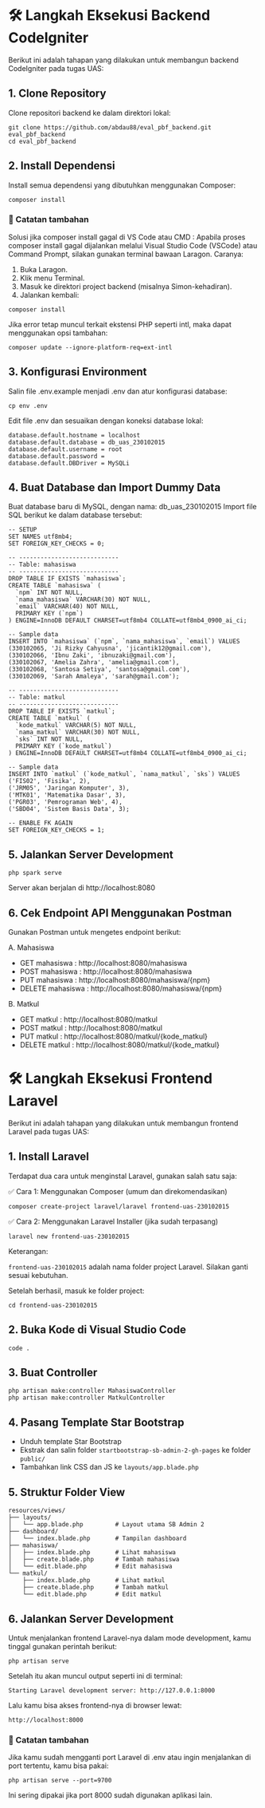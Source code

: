 # 🛠️ Langkah Eksekusi Backend CodeIgniter 
Berikut ini adalah tahapan yang dilakukan untuk membangun backend CodeIgniter pada tugas UAS:

## 1. Clone Repository
Clone repositori backend ke dalam direktori lokal:
```
git clone https://github.com/abdau88/eval_pbf_backend.git eval_pbf_backend
cd eval_pbf_backend
```

## 2. Install Dependensi
Install semua dependensi yang dibutuhkan menggunakan Composer:
```
composer install
```
### 📌 Catatan tambahan
Solusi jika composer install gagal di VS Code atau CMD :
Apabila proses composer install gagal dijalankan melalui Visual Studio Code (VSCode) atau Command Prompt, silakan gunakan terminal bawaan Laragon.
Caranya:

1. Buka Laragon.
2. Klik menu Terminal.
3. Masuk ke direktori project backend (misalnya Simon-kehadiran).
4. Jalankan kembali:
```
composer install
```
Jika error tetap muncul terkait ekstensi PHP seperti intl, maka dapat menggunakan opsi tambahan:
```
composer update --ignore-platform-req=ext-intl
```

## 3. Konfigurasi Environment
Salin file .env.example menjadi .env dan atur konfigurasi database:
```
cp env .env
```

Edit file .env dan sesuaikan dengan koneksi database lokal:
```
database.default.hostname = localhost
database.default.database = db_uas_230102015
database.default.username = root
database.default.password =
database.default.DBDriver = MySQLi
```

## 4. Buat Database dan Import Dummy Data
Buat database baru di MySQL, dengan nama: db_uas_230102015
Import file SQL berikut ke dalam database tersebut:
```
-- SETUP
SET NAMES utf8mb4;
SET FOREIGN_KEY_CHECKS = 0;

-- ----------------------------
-- Table: mahasiswa
-- ----------------------------
DROP TABLE IF EXISTS `mahasiswa`;
CREATE TABLE `mahasiswa` (
  `npm` INT NOT NULL,
  `nama_mahasiswa` VARCHAR(30) NOT NULL,
  `email` VARCHAR(40) NOT NULL,
  PRIMARY KEY (`npm`)
) ENGINE=InnoDB DEFAULT CHARSET=utf8mb4 COLLATE=utf8mb4_0900_ai_ci;

-- Sample data
INSERT INTO `mahasiswa` (`npm`, `nama_mahasiswa`, `email`) VALUES
(330102065, 'Ji Rizky Cahyusna', 'jicantik12@gmail.com'),
(330102066, 'Ibnu Zaki', 'ibnuzaki@gmail.com'),
(330102067, 'Amelia Zahra', 'amelia@gmail.com'),
(330102068, 'Santosa Setiya', 'santosa@gmail.com'),
(330102069, 'Sarah Amaleya', 'sarah@gmail.com');

-- ----------------------------
-- Table: matkul
-- ----------------------------
DROP TABLE IF EXISTS `matkul`;
CREATE TABLE `matkul` (
  `kode_matkul` VARCHAR(5) NOT NULL,
  `nama_matkul` VARCHAR(30) NOT NULL,
  `sks` INT NOT NULL,
  PRIMARY KEY (`kode_matkul`)
) ENGINE=InnoDB DEFAULT CHARSET=utf8mb4 COLLATE=utf8mb4_0900_ai_ci;

-- Sample data
INSERT INTO `matkul` (`kode_matkul`, `nama_matkul`, `sks`) VALUES
('FIS02', 'Fisika', 2),
('JRM05', 'Jaringan Komputer', 3),
('MTK01', 'Matematika Dasar', 3),
('PGR03', 'Pemrograman Web', 4),
('SBD04', 'Sistem Basis Data', 3);

-- ENABLE FK AGAIN
SET FOREIGN_KEY_CHECKS = 1;
```

## 5. Jalankan Server Development
```
php spark serve
```
Server akan berjalan di http://localhost:8080

## 6. Cek Endpoint API Menggunakan Postman
Gunakan Postman untuk mengetes endpoint berikut:

A. Mahasiswa
- GET mahasiswa : http://localhost:8080/mahasiswa
- POST mahasiswa : http://localhost:8080/mahasiswa
- PUT mahasiswa : http://localhost:8080/mahasiswa/{npm}
- DELETE mahasiswa : http://localhost:8080/mahasiswa/{npm}

B. Matkul
- GET matkul : http://localhost:8080/matkul
- POST matkul : http://localhost:8080/matkul
- PUT matkul : http://localhost:8080/matkul/{kode_matkul}
- DELETE matkul : http://localhost:8080/matkul/{kode_matkul}


# 🛠️ Langkah Eksekusi Frontend Laravel
Berikut ini adalah tahapan yang dilakukan untuk membangun frontend Laravel pada tugas UAS:

## 1. Install Laravel
Terdapat dua cara untuk menginstal Laravel,  gunakan salah satu saja:

✅ Cara 1: Menggunakan Composer (umum dan direkomendasikan)
```
composer create-project laravel/laravel frontend-uas-230102015
```

✅ Cara 2: Menggunakan Laravel Installer (jika sudah terpasang)
```
laravel new frontend-uas-230102015
```
Keterangan:

`frontend-uas-230102015` adalah nama folder project Laravel. Silakan ganti sesuai kebutuhan.

Setelah berhasil, masuk ke folder project:
```
cd frontend-uas-230102015
```

## 2. Buka Kode di Visual Studio Code
```
code .
```

## 3. Buat Controller
```
php artisan make:controller MahasiswaController
php artisan make:controller MatkulController
```
## 4. Pasang Template Star Bootstrap
- Unduh template Star Bootstrap
- Ekstrak dan salin folder `startbootstrap-sb-admin-2-gh-pages` ke folder `public/`
- Tambahkan link CSS dan JS ke `layouts/app.blade.php`

## 5. Struktur Folder View
```
resources/views/
├── layouts/
│   └── app.blade.php         # Layout utama SB Admin 2
├── dashboard/
│   └── index.blade.php       # Tampilan dashboard
├── mahasiswa/
│   ├── index.blade.php       # Lihat mahasiswa
│   ├── create.blade.php      # Tambah mahasiswa
│   └── edit.blade.php        # Edit mahasiswa
└── matkul/
    ├── index.blade.php       # Lihat matkul
    ├── create.blade.php      # Tambah matkul
    └── edit.blade.php        # Edit matkul
```

## 6. Jalankan Server Development
Untuk menjalankan frontend Laravel-nya dalam mode development, kamu tinggal gunakan perintah berikut:
```
php artisan serve
```
Setelah itu akan muncul output seperti ini di terminal:
```
Starting Laravel development server: http://127.0.0.1:8000
```
Lalu kamu bisa akses frontend-nya di browser lewat:
```
http://localhost:8000
```
### 📌 Catatan tambahan
Jika kamu sudah mengganti port Laravel di .env atau ingin menjalankan di port tertentu, kamu bisa pakai:
```
php artisan serve --port=9700
```
Ini sering dipakai jika port 8000 sudah digunakan aplikasi lain.

